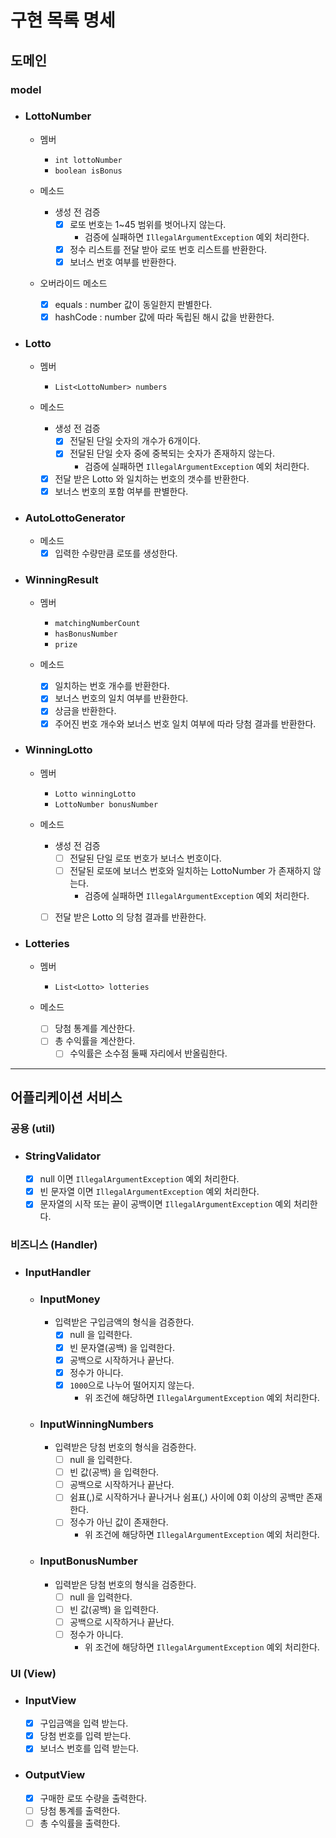 # 구현 목록 명세

## 도메인
### model
- ### LottoNumber
  - 멤버
    - `int lottoNumber`
    - `boolean isBonus`

  - 메소드
    - 생성 전 검증
      - [x] 로또 번호는 1~45 범위를 벗어나지 않는다.
        - 검증에 실패하면 `IllegalArgumentException` 예외 처리한다.
      - [x] 정수 리스트를 전달 받아 로또 번호 리스트를 반환한다.
      - [x] 보너스 번호 여부를 반환한다.

  - 오버라이드 메소드
    - [x] equals : number 값이 동일한지 판별한다.
    - [x] hashCode : number 값에 따라 독립된 해시 값을 반환한다.

- ### Lotto
  - 멤버
    - `List<LottoNumber> numbers`

  - 메소드
    - 생성 전 검증
      - [x] 전달된 단일 숫자의 개수가 6개이다.
      - [x] 전달된 단일 숫자 중에 중복되는 숫자가 존재하지 않는다.
        - 검증에 실패하면 `IllegalArgumentException` 예외 처리한다.
    - [x] 전달 받은 Lotto 와 일치하는 번호의 갯수를 반환한다.
    - [x] 보너스 번호의 포함 여부를 판별한다.

- ### AutoLottoGenerator
  - 메소드
    - [x] 입력한 수량만큼 로또를 생성한다.

- ### WinningResult
  - 멤버
    - `matchingNumberCount`
    - `hasBonusNumber`
    - `prize`

  - 메소드
    - [x] 일치하는 번호 개수를 반환한다.
    - [x] 보너스 번호의 일치 여부를 반환한다.
    - [x] 상금을 반환한다.
    - [x] 주어진 번호 개수와 보너스 번호 일치 여부에 따라 당첨 결과를 반환한다.

- ### WinningLotto
  - 멤버
    - `Lotto winningLotto`
    - `LottoNumber bonusNumber`

  - 메소드
    - 생성 전 검증
      - [ ] 전달된 단일 로또 번호가 보너스 번호이다.
      - [ ] 전달된 로또에 보너스 번호와 일치하는 LottoNumber 가 존재하지 않는다.
        - 검증에 실패하면 `IllegalArgumentException` 예외 처리한다.
    - [ ] 전달 받은 Lotto 의 당첨 결과를 반환한다.


- ### Lotteries
  - 멤버
    - `List<Lotto> lotteries`

  - 메소드
    - [ ] 당첨 통계를 계산한다.
    - [ ] 총 수익률을 계산한다.
      - [ ] 수익률은 소수점 둘째 자리에서 반올림한다.

---

## 어플리케이션 서비스
### 공용 (util)
- ### StringValidator
    - [x] null 이면 `IllegalArgumentException` 예외 처리한다.
    - [x] 빈 문자열 이면 `IllegalArgumentException` 예외 처리한다.
    - [x] 문자열의 시작 또는 끝이 공백이면 `IllegalArgumentException` 예외 처리한다.

### 비즈니스 (Handler)
- ### InputHandler
  - ### InputMoney
    - 입력받은 구입금액의 형식을 검증한다.
      - [x] null 을 입력한다.
      - [x] 빈 문자열(공백) 을 입력한다.
      - [x] 공백으로 시작하거나 끝난다.
      - [x] 정수가 아니다.
      - [x] `1000`으로 나누어 떨어지지 않는다.
        - 위 조건에 해당하면 `IllegalArgumentException` 예외 처리한다.

  - ### InputWinningNumbers
    - 입력받은 당첨 번호의 형식을 검증한다.
      - [ ] null 을 입력한다.
      - [ ] 빈 값(공백) 을 입력한다.
      - [ ] 공백으로 시작하거나 끝난다.
      - [ ] 쉼표(,)로 시작하거나 끝나거나 쉼표(,) 사이에 0회 이상의 공백만 존재한다.
      - [ ] 정수가 아닌 값이 존재한다.
        - 위 조건에 해당하면 `IllegalArgumentException` 예외 처리한다.
 
  - ### InputBonusNumber
    - 입력받은 당첨 번호의 형식을 검증한다.
      - [ ] null 을 입력한다.
      - [ ] 빈 값(공백) 을 입력한다.
      - [ ] 공백으로 시작하거나 끝난다.
      - [ ] 정수가 아니다.
        - 위 조건에 해당하면 `IllegalArgumentException` 예외 처리한다. 

### UI (View)
- ### InputView
  - [x] 구입금액을 입력 받는다.
  - [x] 당첨 번호를 입력 받는다.
  - [x] 보너스 번호를 입력 받는다.

- ### OutputView
  - [x] 구매한 로또 수량을 출력한다. 
  - [ ] 당첨 통계를 출력한다.
  - [ ] 총 수익률을 출력한다.